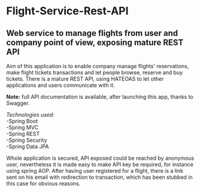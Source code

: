 # Flight-Service-Rest-API
## Web service to manage flights from user and company point of view, exposing mature REST API    

Aim of this application is to enable company manage flights' reservations, make flight tickets transactions and let people browse, reserve and buy tickets. There is a mature REST API, using HATEOAS to let other applications and users communicate with it.   

**Note:** full API documentation is available, after launching this app, thanks to Swagger.   

*Technologies used:*      
-Spring Boot    
-Spring MVC    
-Spring REST   
-Spring Security   
-Spring Data JPA   

Whole application is secured, API exposed could be reached by anonymous user, nevertheless it is made easy to make API key be required, for instance using spring AOP. After having user registered for a flight, there is a link sent on his email with redirection to transaction, which has been stubbed in this case for obvious reasons.    



